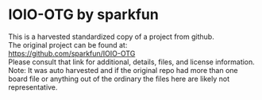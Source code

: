 
# IOIO-OTG by sparkfun  
This is a harvested standardized copy of a project from github.  
The original project can be found at:  
https://github.com/sparkfun/IOIO-OTG  
Please consult that link for additional, details, files, and license information.  
Note: It was auto harvested and if the original repo had more than one board file or anything out of the ordinary the files here are likely not representative.  
    